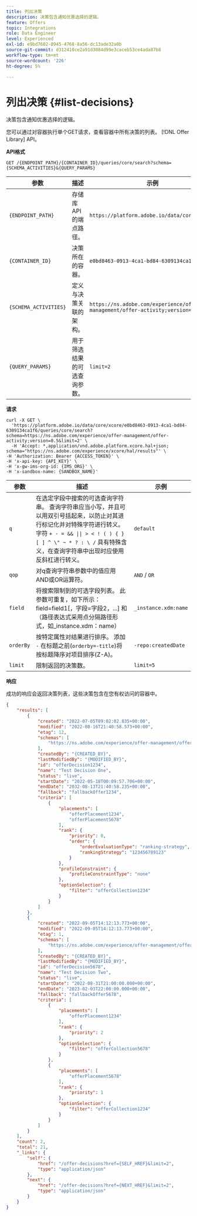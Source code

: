 ```yaml
---
title: 列出决策
description: 决策包含通知优惠选择的逻辑。
feature: Offers
topic: Integrations
role: Data Engineer
level: Experienced
exl-id: e9bd7602-8945-4768-8a56-dc13ade32a0b
source-git-commit: d312410ce2a91d3084d99e3caceb53ce4ada87b8
workflow-type: tm+mt
source-wordcount: '226'
ht-degree: 5%

---
```


# 列出决策 {#list-decisions}

决策包含通知优惠选择的逻辑。

您可以通过对容器执行单个GET请求，查看容器中所有决策的列表。 [!DNL Offer Library] API。

**API格式**

```http
GET /{ENDPOINT_PATH}/{CONTAINER_ID}/queries/core/search?schema={SCHEMA_ACTIVITIES}&{QUERY_PARAMS}
```

| 参数 | 描述 | 示例 |
| --------- | ----------- | ------- |
| `{ENDPOINT_PATH}` | 存储库API的端点路径。 | `https://platform.adobe.io/data/core/xcore/` |
| `{CONTAINER_ID}` | 决策所在的容器。 | `e0bd8463-0913-4ca1-bd84-6309134ca1f6` |
| `{SCHEMA_ACTIVITIES}` | 定义与决策关联的架构。 | `https://ns.adobe.com/experience/offer-management/offer-activity;version=0.5` |
| `{QUERY_PARAMS}` | 用于筛选结果的可选查询参数。 | `limit=2` |

**请求**

```shell
curl -X GET \
  'https://platform.adobe.io/data/core/xcore/e0bd8463-0913-4ca1-bd84-6309134ca1f6/queries/core/search?schema=https://ns.adobe.com/experience/offer-management/offer-activity;version=0.5&limit=2' \
  -H 'Accept: *,application/vnd.adobe.platform.xcore.hal+json; schema="https://ns.adobe.com/experience/xcore/hal/results"' \
-H 'Authorization: Bearer {ACCESS_TOKEN}' \
-H 'x-api-key: {API_KEY}' \
-H 'x-gw-ims-org-id: {IMS_ORG}' \
-H 'x-sandbox-name: {SANDBOX_NAME}'
```

| 参数 | 描述 | 示例 |
| --------- | ----------- | ------- |
| `q` | 在选定字段中搜索的可选查询字符串。 查询字符串应当小写，并且可以用双引号括起来，以防止对其进行标记化并对特殊字符进行转义。 字符 `+ - = && \|\| > < ! ( ) { } [ ] ^ \" ~ * ? : \ /` 具有特殊含义，在查询字符串中出现时应使用反斜杠进行转义。 | `default` |
| `qop` | 对q查询字符串参数中的值应用AND或OR运算符。 | `AND` / `OR` |
| `field` | 将搜索限制到的可选字段列表。 此参数可重复，如下所示：field=field1[，字段=字段2，...] 和（路径表达式采用点分隔路径形式，如_instance.xdm：name） | `_instance.xdm:name` |
| `orderBy` | 按特定属性对结果进行排序。 添加 `-` 在标题之前(`orderby=-title`)将按标题降序对项目排序(Z-A)。 | `-repo:createdDate` |
| `limit` | 限制返回的决策数。 | `limit=5` |

**响应**

成功的响应会返回决策列表，这些决策包含在您有权访问的容器中。

```json
{
    "results": [
        {
            "created": "2022-07-05T09:02:02.835+00:00",
            "modified": "2022-08-16T21:40:58.573+00:00",
            "etag": 12,
            "schemas": [
                "https://ns.adobe.com/experience/offer-management/offer-activity;version=0.8"
            ],
            "createdBy": "{CREATED_BY}",
            "lastModifiedBy": "{MODIFIED_BY}",
            "id": "offerDecision1234",
            "name": "Test Decision One",
            "status": "live",
            "startDate": "2022-05-18T00:09:57.706+00:00",
            "endDate": "2032-08-13T21:40:58.235+00:00",
            "fallback": "fallbackOffer1234",
            "criteria": [
                {
                    "placements": [
                        "offerPlacement1234",
                        "offerPlacement5678"
                    ],
                    "rank": {
                        "priority": 0,
                        "order": {
                            "orderEvaluationType": "ranking-strategy",
                            "rankingStrategy": "123456789123"
                        }
                    },
                    "profileConstraint": {
                        "profileConstraintType": "none"
                    },
                    "optionSelection": {
                        "filter": "offerCollection1234"
                    }
                }
            ]
        },
        {
            "created": "2022-09-05T14:12:13.773+00:00",
            "modified": "2022-09-05T14:12:13.773+00:00",
            "etag": 1,
            "schemas": [
                "https://ns.adobe.com/experience/offer-management/offer-activity;version=0.8"
            ],
            "createdBy": "{CREATED_BY}",
            "lastModifiedBy": "{MODIFIED_BY}",
            "id": "offerDecision5678",
            "name": "Test Decision Two",
            "status": "live",
            "startDate": "2022-08-31T21:00:00.000+00:00",
            "endDate": "2023-02-03T22:00:00.000+00:00",
            "fallback": "fallbackOffer5678",
            "criteria": [
                {
                    "placements": [
                        "offerPlacement1234"
                    ],
                    "rank": {
                        "priority": 2
                    },
                    "optionSelection": {
                        "filter": "offerCollection5678"
                    }
                },
                {
                    "placements": [
                        "offerPlacement5678"
                    ],
                    "rank": {
                        "priority": 1
                    },
                    "optionSelection": {
                        "filter": "offerCollection1234"
                    }
                }          
            ]
        }
    ],
    "count": 2,
    "total": 21,
    "_links": {
        "self": {
            "href": "/offer-decisions?href={SELF_HREF}&limit=2",
            "type": "application/json"
        },
        "next": {
            "href": "/offer-decisions?href={NEXT_HREF}&limit=2",
            "type": "application/json"
        }
    }
}
```
